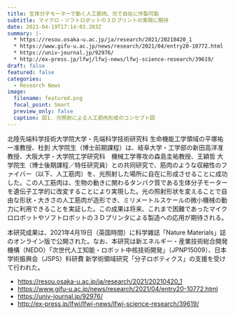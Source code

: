 ```yaml
---
title: 生体分子モーターで動く人工筋肉、光で自在に作製可能
subtitle: マイクロ・ソフトロボットの３Ｄプリントの実現に期待
date: 2021-04-19T17:14:03.203Z
summary: |-
  * https://resou.osaka-u.ac.jp/ja/research/2021/20210420_1
  * https://www.gifu-u.ac.jp/news/research/2021/04/entry20-10772.html
  * https://univ-journal.jp/92976/
  * http://ex-press.jp/lfwj/lfwj-news/lfwj-science-research/39619/
draft: false
featured: false
categories:
  - Research News
image:
  filename: featured.png
  focal_point: Smart
  preview_only: false
  caption: 図1. 光照射による人工筋肉形成のコンセプト図
---
```

<!--StartFragment-->

北陸先端科学技術大学院大学・先端科学技術研究科 生命機能工学領域の平塚祐一准教授、杜釗 大学院生（博士前期課程）は、岐阜大学・工学部の新田高洋准教授、大阪大学・大学院工学研究科　機械工学専攻の森島圭祐教授、王穎哲 大学院生（博士後期課程／特任研究員）との共同研究で、筋肉のような収縮性のファイバー（以下、人工筋肉）を、光照射した場所に自在に形成させることに成功した。この人工筋肉は、生物の動きに関わるタンパク質である生体分子モーターを遺伝子工学的に改変することにより実現した。光の照射形状を変えることで自由な形状・大きさの人工筋肉が造形でき、ミリメートルスケールの微小機械の動力に利用できることを実証した。この成果は将来、これまで困難であったマイクロロボットやソフトロボットの３Ｄプリンタによる製造への応用が期待される。

本研究成果は、2021年4月19日（英国時間）に科学雑誌「Nature Materials」誌のオンライン版で公開された。なお、本研究は新エネルギー・産業技術総合開発機構（NEDO）「次世代人工知能・ロボット中核技術開発」（JPNP15009）、日本学術振興会（JSPS）科研費 新学術領域研究「分子ロボティクス」の支援を受けて行われた。

* https://resou.osaka-u.ac.jp/ja/research/2021/20210420_1
* https://www.gifu-u.ac.jp/news/research/2021/04/entry20-10772.html
* https://univ-journal.jp/92976/
* http://ex-press.jp/lfwj/lfwj-news/lfwj-science-research/39619/

<!--EndFragment-->